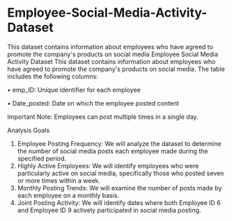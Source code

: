 # Employee-Social-Media-Activity-Dataset
This dataset contains information about employees who have agreed to promote the company's products on social media
Employee Social Media Activity Dataset
This dataset contains information about employees who have agreed to promote the company's products on social media. The table includes the following columns:

•	emp_ID: Unique identifier for each employee

•	Date_posted: Date on which the employee posted content

Important Note: Employees can post multiple times in a single day.

Analysis Goals
1.	Employee Posting Frequency: We will analyze the dataset to determine the number of social media posts each employee made during the specified period.
2.	Highly Active Employees: We will identify employees who were particularly active on social media, specifically those who posted seven or more times within a week.
3.	Monthly Posting Trends: We will examine the number of posts made by each employee on a monthly basis.
4.	Joint Posting Activity: We will identify dates where both Employee ID 6 and Employee ID 9 actively participated in social media posting.
